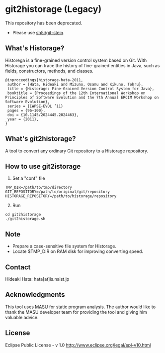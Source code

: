 git2historage (Legacy)
=============
This repository has been deprecated.

- Please use [sh5i/git-stein](https://github.com/sh5i/git-stein).

What's Historage?
-----------------
Historega is a fine-grained version control system based on Git.
With Historage you can trace the history of fine-grained entities in Java, such as fields, constructors, methods, and classes.

```Tex
@inproceedings{historage-hata-2011,
 author = {Hata, Hideaki and Mizuno, Osamu and Kikuno, Tohru},
 title = {Historage: Fine-Grained Version Control System for Java},
 booktitle = {Proceedings of the 12th International Workshop on Principles of Software Evolution and the 7th Annual ERCIM Workshop on Software Evolution},
 series = {IWPSE-EVOL ’11}
 pages = {96–100},
 doi = {10.1145/2024445.2024463},
 year = {2011},
}
```

What's git2historage?
---------------------
A tool to convert any ordinary Git repository to a Historage repository.


How to use git2istorage
-----------------------
1. Set a "conf" file

```
TMP_DIR=/path/to/tmp/directory
GIT_REPOSITORY=/path/to/original/git/repository
HISTORAGE_REPOSITORY=/path/to/historage/repository
```

2. Run

```
cd git2historage
./git2historage.sh
```

Note
----
- Prepare a case-sensitive file system for Historage.
- Locate $TMP_DIR on RAM disk for improving converting speed.

Contact
-------
Hideaki Hata: hata[at]is.naist.jp


Acknowledgments
---------------
This tool uses [MASU](http://sourceforge.net/projects/masu/) for static program analysis.
The author would like to thank the MASU developer team for providing the tool and giving him valuable advice.


License
-------
Eclipse Public License - v 1.0
http://www.eclipse.org/legal/epl-v10.html
